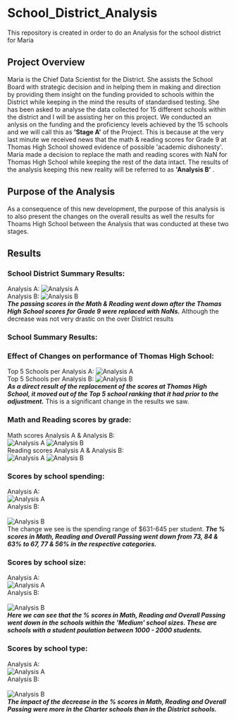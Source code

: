 # School_District_Analysis
This repository is created in order to do an Analysis for the school district for Maria
## Project Overview
Maria is the Chief Data Scientist for the District. She assists the School Board with strategic decision and in helping them in making and direction by providing them insight on the funding provided to schools within the District while keeping in the mind the results of standardised testing.
She has been asked to analyse the data collected for 15 different schools within the district and I will be assisting her on this project.
We conducted an anlysis on the funding and the proficiency levels achieved by the 15 schools and we will call this as <b>'Stage A'</b> of the Project. This is because at the very last minute we received news that the math & reading scores for Grade 9 at Thomas High School showed evidence of possible 'academic dishonesty'. Maria made a decision to replace the math and reading scores with NaN for Thomas High School while keeping the rest of the data intact. The results of the analysis keeping this new reality will be referred to as <b>'Analysis B'</b> .
## Purpose of the Analysis
As a consequence of this new development, the purpose of this analysis is to also present the changes on the overall results as well the results for Thoams High School between the Analysis that was conducted at these two stages.
## Results
### School District Summary Results:
Analysis A:
![Analysis A](https://github.com/lallben/School_District_Analysis/blob/main/Resources/School_district_A.png)<br>
Analysis B:
![Analysis B](https://github.com/lallben/School_District_Analysis/blob/main/Resources/School_district_B.png)<br>
<i><b>The passing scores in the Math & Reading went down after the Thomas High School scores for Grade 9 were replaced with NaNs.</i></b> Although the decrease was not very drastic on the over District results
### School Summary Results:


### Effect of Changes on performance of Thomas High School:
Top 5 Schools per Analysis A:
![Analysis A](https://github.com/lallben/School_District_Analysis/blob/main/Resources/Top_5_Schools_A.png)<br>
Top 5 Schools per Analysis B:
![Analysis B](https://github.com/lallben/School_District_Analysis/blob/main/Resources/Top_5_Schools_B.png)<br>
<i><b>As a direct result of the replacement of the scores at Thomas High School, it moved out of the Top 5 school ranking that it had prior to the adjustment.</i></b> This is a significant change in the results we saw.
### Math and Reading scores by grade:
Math scores Analysis A & Analysis B:<br>
![Analysis A](https://github.com/lallben/School_District_Analysis/blob/main/Resources/math_score_A.png)
![Analysis B](https://github.com/lallben/School_District_Analysis/blob/main/Resources/math_score_B.png)<br>
Reading scores Analysis A & Analysis B:<br>
![Analysis A](https://github.com/lallben/School_District_Analysis/blob/main/Resources/reading_score_A.png)
![Analysis B](https://github.com/lallben/School_District_Analysis/blob/main/Resources/reading_score_B.png)<br>
### Scores by school spending:
Analysis A:<br>
![Analysis A](https://github.com/lallben/School_District_Analysis/blob/main/Resources/scores_by_spending_A.png)<br>
Analysis B:<br>                                                                                                        
![Analysis B](https://github.com/lallben/School_District_Analysis/blob/main/Resources/scores_by_spending_B.png)<br>
The change we see is the spending range of $631-645 per student. <i><b>The % scores in Math, Reading and Overall Passing went down from 73, 84 & 63% to 67, 77 & 56% in the respective categories.</i></b>
### Scores by school size:
Analysis A:<br>
![Analysis A](https://github.com/lallben/School_District_Analysis/blob/main/Resources/scores_by_school_size_A.png)<br>
Analysis B:<br>                                                                                                        
![Analysis B](https://github.com/lallben/School_District_Analysis/blob/main/Resources/scores_by_school_size_B.png)<br>
<i><b>Here we can see that the % scores in Math, Reading and Overall Passing went down in the schools within the 'Medium' school sizes. These are schools with a student poulation between 1000 - 2000 students.</i></b>
### Scores by school type:
Analysis A:<br>
![Analysis A](https://github.com/lallben/School_District_Analysis/blob/main/Resources/scores_school_type_A.png)<br>
Analysis B:<br>                                                                                                        
![Analysis B](https://github.com/lallben/School_District_Analysis/blob/main/Resources/scores_school_type_B.png)<br>
<i><b>The impact of the decrease in the % scores in Math, Reading and Overall Passing were more in the Charter schools than in the District schools.</i></b>
